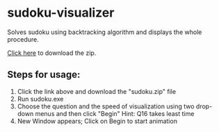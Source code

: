 # sudoku-visualizer
Solves sudoku using backtracking algorithm and displays the whole procedure.

[Click here](https://drive.google.com/u/0/uc?id=1_JMMR3vTE0d8eTHvjG_T-OoygL0WTNol&export=download) to download the zip.

## Steps for usage:
 1) Click the link above and download the "sudoku.zip" file
 2) Run sudoku.exe
 3) Choose the question and the speed of visualization using two drop-down menus and then click "Begin"
    Hint: Q16 takes least time 
 4) New Window appears; Click on Begin to start animation
